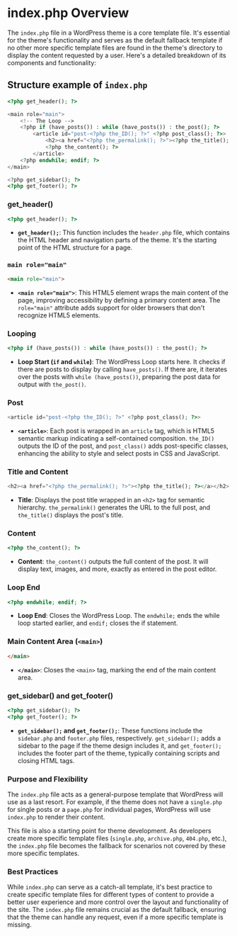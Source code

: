 # index.php Overview

The `index.php` file in a WordPress theme is a core template file. It's essential for the theme's functionality and serves as the default fallback template if no other more specific template files are found in the theme's directory to display the content requested by a user. Here's a detailed breakdown of its components and functionality:

## Structure example of `index.php`

```php
<?php get_header(); ?>

<main role="main">
    <!-- The Loop -->
    <?php if (have_posts()) : while (have_posts()) : the_post(); ?>
        <article id="post-<?php the_ID(); ?>" <?php post_class(); ?>>
            <h2><a href="<?php the_permalink(); ?>"><?php the_title(); ?></a></h2>
            <?php the_content(); ?>
        </article>
    <?php endwhile; endif; ?>
</main>

<?php get_sidebar(); ?>
<?php get_footer(); ?>
```

### get_header()

```php
<?php get_header(); ?>
```

- **`get_header();`**: This function includes the `header.php` file, which contains the HTML header and navigation parts of the theme. It's the starting point of the HTML structure for a page.

### `main role="main"`

```html
<main role="main">
```

- **`<main role="main">`**: This HTML5 element wraps the main content of the page, improving accessibility by defining a primary content area. The `role="main"` attribute adds support for older browsers that don't recognize HTML5 elements.

### Looping

```php
<?php if (have_posts()) : while (have_posts()) : the_post(); ?>
```

- **Loop Start (`if` and `while`)**: The WordPress Loop starts here. It checks if there are posts to display by calling `have_posts()`. If there are, it iterates over the posts with `while (have_posts())`, preparing the post data for output with `the_post()`.

### Post

```php
<article id="post-<?php the_ID(); ?>" <?php post_class(); ?>>
```

- **`<article>`**: Each post is wrapped in an `article` tag, which is HTML5 semantic markup indicating a self-contained composition. `the_ID()` outputs the ID of the post, and `post_class()` adds post-specific classes, enhancing the ability to style and select posts in CSS and JavaScript.

### Title and Content

```php
<h2><a href="<?php the_permalink(); ?>"><?php the_title(); ?></a></h2>
```

- **Title**: Displays the post title wrapped in an `<h2>` tag for semantic hierarchy. `the_permalink()` generates the URL to the full post, and `the_title()` displays the post's title.

### Content

```php
<?php the_content(); ?>
```

- **Content**: `the_content()` outputs the full content of the post. It will display text, images, and more, exactly as entered in the post editor.

### Loop End

```php
<?php endwhile; endif; ?>
```

- **Loop End**: Closes the WordPress Loop. The `endwhile;` ends the while loop started earlier, and `endif;` closes the if statement.

### Main Content Area (`<main>`)

```html
</main>
```

- **`</main>`**: Closes the `<main>` tag, marking the end of the main content area.

### get_sidebar() and get_footer()

```php
<?php get_sidebar(); ?>
<?php get_footer(); ?>
```

- **`get_sidebar();` and `get_footer();`**: These functions include the `sidebar.php` and `footer.php` files, respectively. `get_sidebar();` adds a sidebar to the page if the theme design includes it, and `get_footer();` includes the footer part of the theme, typically containing scripts and closing HTML tags.

### Purpose and Flexibility

The `index.php` file acts as a general-purpose template that WordPress will use as a last resort. For example, if the theme does not have a `single.php` for single posts or a `page.php` for individual pages, WordPress will use `index.php` to render their content.

This file is also a starting point for theme development. As developers create more specific template files (`single.php`, `archive.php`, `404.php`, etc.), the `index.php` file becomes the fallback for scenarios not covered by these more specific templates.

### Best Practices

While `index.php` can serve as a catch-all template, it's best practice to create specific template files for different types of content to provide a better user experience and more control over the layout and functionality of the site. The `index.php` file remains crucial as the default fallback, ensuring that the theme can handle any request, even if a more specific template is missing.

